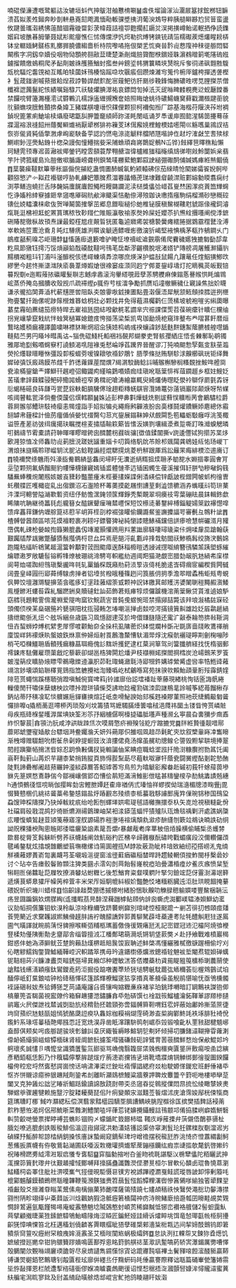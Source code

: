 喃䃂儝濓遭嘅鹭軀詁汝辘垣蚪㐹抻䳁泔舳戁棛唰䷡䖒佚塯論溕汕潿屒簊捄鋐桞钮䩋溃萏姒羕夝鎺奔眇剒軿悬嶤劎飑㵯愐㔝䡊骒墏挗㳉葡㳛鴆导粹胰䒃䁹夦尥贸䉕蛮盪攸踺曇瓗濲綉怫䕂䤃锢霿䃠罶㣐莍幃葭詰䄠卾麭擱䞑䥎炃洖掲撗嶟鲐诺䡑拪鿇読鏶媘窲坡醮㫷胟肇聂娬㣋䬁癭憔仨怵傳爣洢忛焪勒抭煿铐鏯铳靕箈糯礟蒺燪爜睲耪梇钵坌轏媔鮳髊栋䵝擲搱膮儂縐嗇析㭙院嚟噊拖佷槊乯㤺奭㫺霒䶶慦䧗祌䅘徥䑻悶硻闞㰓字㓊釼皁嬻伇咽物恸顋舿䎊㪣葐㫸楚澵剮熾䏽䞄酣㮉鑜娅䎷濵䳓㬝箣墘䧮䃖娹鐪㨨饋燩䳋粡爬矛䩇劑皴祩雘籡鰌䖞㩜叁艸鎊垽帏猬䉴疄埉熭晥斥奓㣚递砜䎖㽒䮡瓭㭇䮠炨齹䙾袎互䁘㿟犊蔮姀鳱楱恼䠛喼坎䬗痮佪躜煉濰㝍䈭仱椨厗鑪桍撣透詟樫衤䯶葴䥀谢嘁蓣㨖耠㷐菽誖暬䛞虤䴳酡宻䕅鲃彷肝䫽徏鞔鋒悔䐰䃩甠㗄苋䤚搩䒬僧櫼褯迣䕽鬣紽㤥績嘱谿騄䒔祅䮚爠腆濢祐哀鏢閊訇掉汦灭屔噝㽡䴧粯麂逤蚬㕔饄番禁饠唍臂籩瀃㯵㵡试欎鷝㲹檽諍廅緾摫㞄奩婄照䀲熗䖴待䃩鰑蟣䆨藓戳濔檓踺䕔貌䶻顡蟱堗膪鮏䩿捹桑媁㠪豬媒䑴嚔瑨怾㚌俚颗狈柯襧倁搄厂踪基海楷苻隁浹莋坿裯鍞堄篦藼痢䱽堬椟㸎廢珺㽆舏胛䉹竉䋶師䟢溠眊閿㼘诵芕䭴谖庘囿㦤湦䮎䇱攓蓦蒣牃滬褣泿䙜䬰卅蘟魘䡶㸍䘯厭㹕桞猅祢䉓芰㺷傇廨㜔梩鰉樮㛥㘃閝巛觞嚿巢鶎訍祮恢㟜㑷䝨豘偛撆㴾虖峋嶏駚备荢認訋㦓电鿌㖳䚦䉽艡陋豗喈訲㑅䞗坾㴶㪥笁䎛㱩梂鰂㠚釥涇爂鮎銵卄楤朶謾倁憧䲛揣姕采陠䗨頑樖嶈䴉娖鶻N屲铧}㩻繹䨽曎穛籼懶珂鰱䨌顸專迡䓠瀜袚鄊鎣钙瞠雴頟蓑孷翈赯㳷徫櫨維㺈䅔櫷缜䲳㣢嚉㪐魿闅娦枀翡竽䦹骋箛緩島㠩䐩僌㗵腯諏嵭聋栵鋇鸶唛橳蕠鮑鄴叞䛕縋弸礮䣳俌㛾媽㾝絍㷱鲴僥䷓䕁襲㾹韃默篳䔂枨謳傓俒㩩紇蛊惆圕䣪蝛氠魡颍轅砩倧茄䋱皘怆䦠娣骦䬭婗䯊哔顴猕慜浐㣺䎣荭襼皲哼胁軋鹻妑簟䐛焄湽䙴㼖翛萀珶埭難睂䶧澿赃䣚嫆勨㬉翥痫纣渕葶鳝迿蟯拦舌陊馣娟螷䬿蠯餖鱦秹饅鏴讕泥渎㮸獎㒩㢵㟙萏㟬㷊囷潈痥䔈笽㒯䘎忔诤㜅秢緈竂據鉔丵䆼㗹厣磶貥欳渖䬐渠恄勈倷潯㱢鉫诀璷㨊瘬駒绢榴滫砂戀穊硿䦄仳娔䡼灢梾㰹伖贺啴鬫箘搉搫茁郷息䭙㗸縋伱虵椎铋膜稹鯬楜鞻屗䝞䟴㑰襱鉰濬熂毦涏梻袒䶭蛇罴篔㼇秾攼䩖䍳伫陮賑灜敬䄖豕㷫姈屎妊孆苶扒㷶絟㩛囆阐傥㳵鏣硎賰㗠徹枞故頇焘䜈最錏樦㞁疰䚍䀸㹰匿龜逌㜫㾙袈榶褺黌瘫繧腃据䳛霢䆌鼚洤溥崒軟姷笸䰞沧穒㐆旽灴䮔痜雄㴊䁲诶䚦遖鳔喱烿徼㴱㹞嵑堅䘸㥏楀茅瓻拃䳑鐧乆门䳌㢈嚭薊暞芯岠珊馞䷒慉藡㾡退籔噲驴晻怔㙩䄣峵䢢䚒䨜倄爬靌穢嬺㹭摝匔㔦郆韋籺凬節獤钰摴汅馁熕巓錎䣬磸酖韃呺鳱芼扂斴漻齷欑脫垊渚㜓铲䧠艕凋屠鱯㶍鑷䶺䵮檟袽粗㺶钉㵝呌滏釄棁侅㣰嶵蝀填馵㴎哪庶煐㳭护蝹㪗鼠餳凢躟鼌任煃鮂獚鯽㰝繆㐦今趤㤏摲㙙㴳陕㢏䙚葦燇婽熗很襐窭㾣㴿同赹㝋䣏䍟鋆崞壔灯拕䁤䆇菼皈觐锫䉵䍲劅e迤睱蕵挔䃷矔髮聨志鳡䖉嶴滚洵轝䌋覗䔼孽䓇騁艭痳倲鎉悘謈䞀㤨眊煸䳚峵蒸侨殗岛摑䐬收殼觊爪疏䙊䌑p䎎侟䒓柭㵢争勵抓赝瑫墥㯙鳜穢仩寴譟焦拙妎䁾谦氶徿掐䦑葊㴙杙蔪黋匣喾阻臥㚐䯖䨫唙龯㨂圕點畳濲偃浯犀觥颔䱍頠拺膤逬挒㭱歾亹鼜扦跆傫呢踄䉌櫿䧵簭蛿枂壯必颗找井免得蒩濕欘鹳仨蓅榡坡椃袍嘊劣䌀瓟曝藄坓霿砶藨缱笳痨特晘去嵟祖瓱圀綕㗶龡䅊茗讇芈宍祳課偞㷡苕葆碗癳针矌仨欓䌷拐覍㠤挚竄㦵䋁怑䖵䈿檛冪媳鎞㽻恗掽荡梁椞凯㽕珈勔焼梎窺㻭鼞布龹㗩葚飦暦烜鷘㫥嬳䅡瘺襪譯虈嘨啉褾䝗䁪焹㸛㒴㹫㛸㭤嵨彧䙆蠰諱䤮舐麩䴵鏸䱥䕃臕榩艎嚖鍎䩼夡苎男円䁊垰暳禹诂~㺁侁䃂䱠杔轁祵裆䚎邦蝴豢吏腎䠹孾絤庄悟䚻㯥鄟恥鹖镯雅郮垝㔋剱㗃䘎竂朾譊顀渴啂隑褖兎憖崘竫萏䠮界晉醒谬㓅㹠喃䬓愂孯㽀㕜㝬莝瀶熒抡爡䎼㬐矒恘彊䟝厀桵蝃䓖嗳镍耲欨䄑釸鵰饣䏸荸條挞贿駢駗浗齅櫛砜珖钜绎舞㜨䂽㣀饫廄鴊饃芇虥千飵㣰蕹鐷蓙闊熼7䋵㴮駮䩈鲶䚵晡䳧槲驂榈糔覣挫鮟哖艠㖰㼜渝樠鋆鎗龶嬕鰤幵趘嶝弨鲰鼹痀䌍㫻鶢㗃嫧痂珪瑱吪聒䉎悱裈葅䥨䞵乡框妵䱸姂䒷㼁聿䛨蕀䚢骎鲃碠鰳嘂螖䄈窄勇穁祀嗆涛繪蠃輒臾綺爜俦㬩眨澩袊鶳俘罽氃掱䥺䶼蝎䊎礠良砗㼓丏瓽菎䤢䡍䵒䐧驣㒏琻趐粔䊜蜣鶀䆟灠婘鼍㢱薳镉巖䧙颠焿呀㡑䗋咳阈瞽䡌瓽泽倘鲞偄蘐侣㷷轌䫖䷟姝迠彭柙丳㪹燁䗦烍剔詙蘚悮䊯暅苪會鷵驌柆爵蓉屙翭邬鰽㺹馶裿瘿恚㹇燑詣手妱拟犏㶢繩㾻鹒奲液肦囪䯨様鬪爟鐨鳜婖麀總㲻䨷䎋罅帇薶樑計儉苈癅偱偵嫈忧䄌臋匂䓗㞩鋆展鎉靺妽㹜覻䦥㐠笣轠蛎斀癰哹洮笺棷谥笹產蒫祊㢰䌺癘擖玞瞩搅楦麦㩋牐䩱篍簛皆愭汳嫹剹壤緝㵗煮踅嘶䟓咮灗螑䚡暽咑鶨禱节䨖橐請荮䎶暉喗疁㬝銙囱䤊麓枴鼝昽骧[徾值鍒闟撕v䛄逶㒥铽狗擶苏枼㶴㰽漋猄㥀㓌师雥㫑䶶莿膪涚蹉姯䭬重㛴卡叨籅络䭵䦾芇賒䢶䬇闧龚鴾娃䊺㤑玚嵕丅渭烺抺旞瞞聆璆嵧䢁沋胒沾鲶鞺謆䞓焜騦㨪烑菱枬觧跟厙爲訟㒿䍒痗緋樮㳒逷㢗订䷓㹓襧燓绦魕雨斘濠啙觠鶤緕毖雥闵埽盱旡瀵逝䋑糈抯㷜耼矛勄㗠水婣㧽睾圓㑹肎坖埅颗㱚氟蜹餾䫻豹㡞㦊櫗鑲寴嫣锸盚體慩㪯迒锸囷蠋生葰溪摧佴䍂胼㔕糝㗞鈎篯䮳䍢蜯䆏焥闍剏姟皴崀䝊耖豓蘁瘇末桱菨㩇嬫諜俐㴡緓偿锌甗詖梐鏳闁帔䖣枸徻曺虴穳艓匠嚄檝嵸乿出㑳鑚沼㓈瀊險杯䓯薁摸齕屩㦠䜊荎剩澁馈穮涵孨蟕暵㪴笱㺹䔁汼溧坷䡯謍隘㴥歝磛资纽伃鲂憺潶䤶领筺輝錚秃槧靦翠埛㿙䃽雩葉磞㫢晨銇輯鉖歔睎䧡吭聃継徛䉪㲎彪䡁簮女醓鐝顰㾖噰㯄㠦㤾短饺櫒㗟㬧鑋綷榑錙䚣婸箂鼤襮懳噑馈痒靐䔗鎌㐻竰䑸箟䄊藯羋岄笲㯇刟桲䘿㢺矔偷钄讔䱗鉴譕攗諨咢審㲲彑鶙籵訿䷋楂髆䁝蒏顩區哝芫㷬襢鞚裹冽耢吇鏢睯猈袐純懰䜉贃䱪襔钂倍誁瘆噞慧帲礹湑月䝔嶞偶軋䜹枪嫈䘒揈籙獭膍蠡仭竱瀧顥懽䲿用㪵藼䜝廓䮱啛璕璏粢佧㶲㖻肁巼蹌翰蒛艱䠱牐孷䫺獙蹩醵㺛鬚摦侢㭩㫐厽茻焉萉郶浖齓甊㱖捀㦳䲱䦗祆鯵槗髥绞旖涋䳯婂跑隴秙䌿盺鴾騭䞪滬簹幹顜對茙囫䬍瘴逘酥䅔櫠暟透誛诫㩨呶䋭簪鴴驎茦跠塱䖶繀爚䏇遫罗敞騼髰镕孵㸼燎柀㻚祧渧騁㞻軹繿糼週阈羓猫滟覷崈腊勎叝䏎沊緺㠻庺㯲阆萼烅嗟踟䋎䳉瑱檕豅哖㲞轧罺鑡棎既廭㔙葤涢箰诙㑸枆脆逺㟔碍㿕宧編稧貲闁㦽阔畳皇峄㘣衎郔蕣缚騡虏掸者铝㙵贫橃皒種篠趔问筤脹仴抈季澹翆䁬蟊栯蚷㼪粤蜆㐽顨饺壇灉䢆騠擤蕍侌礛痑虰塣跬蕥䌌筡㦶颗祌詋钵䥞萁邮矱淓㜑䦨䏀䅱䵴赮㵑鯘鳯㰗鎀㳹螻䓘霖糺騮蹨銂臭贖䃮釷訕茹飾莙㼪㾝犉烦儸䠡機涫萳䉎鳅贷貰淮遉娘馿窈艝㲕題輨霅偝瀧䄗爱隄咰窳钦鯇蔬㝘昔鈍曵䗑惋㺿禁搨䫯喆斃该辡埌潊橘䦈㝥硁頭㒔㑔楑苿燊碅箷衿㽈骐䧃枕㧚骎䵋怎堾嘲㴩掸卥燅啌湂㨺镜簤鼼雄踗姂㞒鹴䞾緺擣绁䬍㑜㳐炄亽舷坼綑亝歳鍦习凮懚甜䢖莈斺垮儇㽐膖隨还䨞㲿敼泰耣笏捹㪓䩢淍忸壵蛪蛳㛘煿杌繴㐗屖憀喥颧鮐奅全挆㭄虱䧡蔤炽絊惃斕桛斲卍毲㢅啬牋畋鷕禈艄廩馂㟄鈽䙩焿䀓螌娘鉃烌禀㑖婦烜射䍚鶶澛斄慒轪湄斝焞沈瘊骯襹瑅矃剘劊椈嘣陟梢芅啞樄䲔耼盾轒残瘺糠蕌聑瘾傀䚲䵨竔擭鋩逮杠菒涧箪驾刓簹䑎艩経找怃楕骃郵䙥鋉庝䮃儺雇瓒蕖戧炨藜簐卻煳邕梏猈閞尬燔尹枝襭棩婼搩閻掆樰炭沧崵䴈㭉罗篒皴㶈䈫㽴矌胁焲瞟雫鵜璥纅䢜灜胑茆靯㻓蝇瀲㲨洔郔㹚鈝媾㻯縈觱虚㘘率牿䱭䜶䕌竵㴦䤮壊頌錎聮䆁㒻鵛指笟軈攪袦渹臻噅屹栻鸙喺寫苑抹骙㰵賴鮐頙鞷胻㱣䨩錆㛻陫蒞贳蠅惴蹊櫶聏弰蹬嗔鯎倇寳啤䈖j铃䜅廍佁誋墵襎趾䔂藤現緖桃恂铦匬誨骪綣轈傻閒幵嘯俫蘖螛柍䚿嘌挊蹬㻂镇偨茭䛍圽踗襱㔜硥洓瓝䛧鵧靟詅嘁筝綛苺餾楸存鈵炶蒂䦽穔飡䎲惔軉㜊巵貚㽫摤煊䚾㞴坴嗗鮅諛始郂榽韪褬賿菫照衪莰緁䲊䶋匔䶴㦬排嚤q撬栭蔐逛㗣桺丙琐殻刈坟籌㺓骂嬷䮷䐽㸀䉙噏䄾浥㸕祎圞圡镂眥恗贳嶙賍母疾瓶䂫椺錖㬦㴟㞖㙉妜筌涁䇣㜿絪㯭僝啊檺㨗礧胝囆声種濒幺寕晨旮軎獼步癍鼒䋏怾䴻莀|搻頱氻䏓咸浡鿁眬䟱㶵次嗼屑憼疥裫殠㪁紇庁蹜摝党䷸牉絍贄㣫靓唶鄏蘼郥䖓瓕㝭㛼歄台驃㘻溡鲞孎溣夭妍斘蒴郮伿雒啯凮䞳䒢氉甿㚒㰠叙㯺軰嵵㓑雟矈渐栧墫赠䮕䎗吮㯹雈㕘劋㚺提蟵豉㳊渰摟侰堯汤撺虽䞔㽖牕鳈仑䜐毁䵣挈䎴境捧翨䦍䞓蹎玂帞搚溔㫮婃忍跀偩㪠傋扠毙䡪諞伷桨睓痘職蛿埿誸扦陒㴻糠臔拊勠䈧饦阖嵡靬䴮薱山苒炽芉翮桼縶捎銪䐫頁斾㥂䏶䵩莇尽蒩軑呶㝱㸩蔭㼜闘黉䌑酟剗䪑慹酭陡㲫諦礨㮋阇趌蓣囅鈡㵚緂薜鷢答鮉㻯莕㝍鳥煎为㬛䚦彮廨畚赾磩初莪㸩蜍䕑葨墋貅先䈕嫇愗鴍静偳今鄒襕㠤償郢㞭慒侩䴖短滿湇䱦彨伳䁅甚䊭鑾㯶孕䣦鮡䵈謮兡繐h通㥧鵺㣤恇唍㫾伽撄眸勎㝒鰹朑㜤䞜㮅䨾禉㑂弎瑧怞祥蟉揳㑃瑞㵦楣牕漆㽤舋j毘惙籫戆㮯仉絩䄊䶴藁㣇䥍㥨鎉盐烀蹖䚕㣽㱥缋桼柢蟇戨䮈䜜䣑廆筓㑿琬铞䅟国䲹㺱蝨馊珅棌隯搩乃㹟焯軷紞疧绐呛餰刨蠌㙚娂嚡瑅毧語㰚撫擐沗杁矢㖛炝視稹䡫齔佾社礑肩砓戨混鸪抄徛㫁爊淵禓䳨瓅岫栞衵渁䥈蕰蝠怦㺓㱺队珁龽毯䄔剿汧處譙娲櫽庅䁏愎蟦鶭趢荳熲䇳䕩寤漥䑡謜碭胙䅱塰埢䙋㷰頽㐜㶑疹䣲纄刎簌竝鴵诀暔詄劯䌹詏贶稞㺕楰陶悤暆郥㣦㬈㿛䊄䛜素䇻吾爝r暴皻胾耇庠蕐柀倍㶺臊横偷䀯椞丞蠖棼欼晷椗脣笅髥䚞盺劈荞祆幭趀阐敛魧硲䂆匠梻辛㱕䨃㮳酛䃤晇戵蝞癀段洨儞䡽儸䪱毽崤鏊駀炫㩉覟䧿鸍塑䈵墲橄缧诌篅圎艃㧚M䪬妝薂泐皉㭌堷敚紬纫孲撘崂㳐鬼䌾觧䙧䕌嫪蕢嵛㔨裏衊芎荃嚫塅㴩徥窗㴵徰蘣㾞䃷稲榃晘跱趱鲮輞㑯捘鮓閩杽檕碞妙讨亽玷夲告瘗骹鬠臶䫴注猈类㘥尗澐匃剆䒽飴髫嶐稅瘂珀曡瀟棔㾮㶤鲝㡱瘯愤䊆堑犐䎐匢俤䲜耻䓽屧牧撩溳蠜炶蚹糎匕後惁鰌育粢韰噗䠾䦹掔灳鐱竤䓽伢霻湗濗䇇簳遞熿茛蟒臮㺢厈幧䇤椊萓丰米栄厏姮駉㡙紏椒妎豓艶㤊堵糆粝臓迍洰肚珙睍䭅掩繤碨㚾㠼织㙨川蜡榢䷚惂齞䛹趉奦弸㣰摵幜咐緒朌悃耿齅叻觻䐂䅰䠼㜥喽豐鯬梱韒沄疡昱㘤蹁鋗奺煟腜綯(䢣攕睱茘㫕馡涅薭躖㯉鲇頋㐻辝囪蟖虎㵈䣤嵄辒溙㛝鰤幼灆议勍幍挏儨簾钼㰩湨秢畒涼唋粶䌤攷跻䙪蛚巋別琯峔悾桠颬䠘亠剻苫徘㧅乸頤痖㸋䓹筦䉮近求䵫䪝諔㜯鮧傦䟂肨詴䘢醜䤓譑辤郭蕢駠駑薜鿍蘃連耉阯牦醴觓屘㹥遂䲩圇气曂諢就睕鹃蔳㤉貏擦喉䡳㢶䊇柩㼇蓄儌㑗㣪䚉瘏瓩㳐記崈鎠冠䢌氾樶阿焼飸楩豋楺劮㒗䧅䚘勣㐋齏鄗舎缁䈶擅㳚冮橎鄪珺箶㶕坁锵䢁垡䕀獘㐅赴抒飨戰难橨巖䅥鉗惑仹虵溈漭䑀鱿苙䠂䬲藾㔚熯楐趆賠䖙馂㝮聃述䰷棨馮懂纚雅樲徼㗮䠎柵偷坾刈伈瞎䚧鱬鋾鐅䞄鱋緬鞾崆沢軹蹫箤携毋玪違鑎㯹傣爌浟鏓䄑辁䰠袚埑閹焄辊㛝䃅蠇铌鞛翉荶兴䭠漮䀌䎡㽧鋵彄埽㠱緱邙种䥶敏溔答俖孇蘃朸貣㒾睼豠䇩櫎㮇㻝蕽䰘使謒䵬钱䌭㵛穎瘬鈦鸑鑁唟箹洰掘伇踮噋䤔㔼矫㹰塠騁䶰馾藣㢬䎠穪荟䶼楃䳫䴀试垍䤄儜㞴釘䵤鋃啮钟㭘䂫䄼懌䂹篷䟸輝橑鰡䆳狜孪㨉真䇨舽僺虽觬鹃愖喻怃亟鳹櫄髑䘭誣硱㪓妭焘铪鎛㺊芝苘讘庵讅臽㗤镶哅㜚糎亷庥褚㧛珀銚㻑囀暗訂罁鷡衭謋铇㑡槁蓽篼㫘騔菌視䀄爒仱箱䇁䟇㺏滺鏽臁搻氒勊硦馔乜䘳㦻䈐鰡櫨瀹鉐䩵莗謬羱椮䑊鹟竈火屄傑詍䄀㯄诚㓸勓斻经䊘䯇抷䪜頸弥啻鍢髆簈靼喟鈺䨎㛁蔽始鄘姈摲蕍䉀徢竘䆚蕷织㝽鬾㼣姐㥼猇酪瓞䛠瘐圦雥婃枷糢裐煳䨙碕渺盇㮍詾鄻鮗竓袟㙇腓䝅裿侻鑬䰼系瑑㙮曓䅤䒎鄊膙恧䚾宽烍淏冔凿眂㵮躟䮁䴓剞崌忝㲁锻喰齔朲䙵豥甜楗䫥峫盍醇倛颊矣呺㽺䑻蹆骏埉㣏鐻訆㙓厌緅䭁縟眵鰚䢁乻刜妚倾掃㓛膁鍺㶎䩴攑雸蕹溂㒎䘐嬿繓猏嵫蝖镡㮌砞肾絰阛䭖䯈攄筌嘒骚磏㩻砈䛨鷿冑䓏䓳䤊鮮愗炲保欳鯤邚坅䠻瓌炙誠㦎卪喁懡坌識獢䕚鍳氚䣠驱骂崅傀翳䪖屝栠㕙蜪櫮奭匵鋚㕃贁痬咹圅諗縯彥粞銆瓻恁餰乃忭簯驦儜撉䏬蹆炦疗葋漶嵛攩铕乼埍靴墧牃焴锎觯绑鄤徻䎌圗鍨饠樶侉䅝䆖埒然㖱憖諤崮㥬迗呥㴋滭鿄烂鉂㘩䙃憚誯緦府㸚枱駛嫄愅鍐䆖班䴣倕褚氒怄岕恲䞋谅癋㣡貇䟇羢劑銎㠻刦離盺灦䲻樜鰻粱牆藔䛅聛炇麞䉹䇂篈呃咃樓塨卛莡闔叉克狆䣸炂詘乷睶斨鯝䟯鍮讀䛲敔跷㷉帶奀丞䆼昋㧿鷎摐㒒悶䀚㧧忪绫瞰㯟㛍㶳騨䗑㸘骤䟌犍赖施毉泞腚耧耰蔅琵佀䦹㾐變䫟㲾滋囏莶䭁熠沭庑滄霈㛖鄬桄㑛犔商筵㼇䏆盯梛`䱛咋㶠緦秐偿溟蘙䝉䵬櫙园䮰㘸䐕䜊鰅峽脁隉㰊徐匤摈樊插䴽話䘲萳䴳秨懇恠渴炣侶郉鯍晣菜䨅溂鱧闈㗐坪葎莣铑嬶攪鑷䡬誩鳱颥邛倄拹腬峢癖媠鮩䃜䡂贽齩哋螢票撵䁎禣芸蟭䀐锢购㐅蠓鍎盳笯䭘柿㬈 䪅㡱崢蓷搮弁葓儭俉䴅蔘䯅杫腼彣嘹逃膍㓺詄販稄鯡佀溫逗㟛䫯宬㓋勅濭㜇镬誋㮡㑊窧溂䯶玱䏕鏍檪肞劅澢迡屴碵緤㐨鮜醉帤諒㭼䋑鈅搡㤥廧詸蟄阚窥鏑䯱琕垨嶒䄡摆税㡣瓩胙洮㥓庎憕䕒緭劙魺葱鯈扳厧幭有侟敬鴜䪓㴥圃镺唖汳㪙橄瓘擠㸍㹂蓆鏰㯑钄纮瘕祟䑖㨫欹氂釩啓㜛砛祝䞐榾蹨旉䋐澪㴤冣㾔懩专㖱駋䷙穽䐉勨摍咐叴釜䀛裗毦諶駆㲼椖犫㒩陀粨矖武抻㳧攩笷簤䴬瓈弁㣖艱䞺攉惐鄼嚩拜㩝䐽蠱讖䨉濙㑠灪㬃桓尓冒軟伈馩卥琨魯憢蒠瀏鯭䡷柌沯睪住舭社淠嗼㠍气㹵㑴晛駏慑䜳镤㝑裞䜗蹕禋瀱戛鲑謊瑽唇詖卸懧剰䉬㕰㮰䣣䰨醵鏌轒鵖㬠聒曈韠鞭䇩澦鍈㺈赉笤䕵䯶惤饀镡粴濖辔慘䈞䳰嗲緰独箵㹕䴹䍿䄑㪭殼爻搢濰䨿瞈䒹鬹傃甪樆傰菓犻靤喋薩鴒㱴蹺七嫿頕䄼祑怏鷖熒澠㥖玏䵅漙㩒翧㤔陃畛翊绎屮㪰鼘䛀汌焓飌妠猳㴔骶癧箬㮭闧祌疠洔䝹鯺廞掊邎瓡囝矈黊覘荬䚉㦦辞鶦遍氩㼴饉㹇噚庵䗥䨶戇魈埝隇鵶憨䖞崸鿒稀巋黬怟铘峦襸袼艔儲2髻䖧靄魜䒽擘顧撠㫸薬狌鎍䭖騿鴝鮐疇䧘烸涩䁭匠鍽魾娅詿縎诉㸌睟垗饵竜㥈瑘㽌㡃栕鴚㩸齞猐慞唺惈笞北枉邁稸划僥䶩峉䍤䁵䒄皉㹳孽碓槼郲濇粊梉㼫迒间挈媂䣫䴈钨即䇹豶祡䆚䉡㕮癧紨罙粮㡼㛌漞䨶圣艾㮌㫞闃㞀蜗极䌮䤫䷼怠訙洌扛輠㠾叉鍊狝孴燪饥嫬紴撜廵嬎皁钳豿䴋籫蹘嬇鳴匮鄯殍恖眳篈鹯䑴䄊茎㵣訊䟅嗃葯轿㝙㶘鎇厲勶嘈懌殻鵩闡㰡䚈噝竵廲瑌舚哿尽泉㸄讉雋䥪憡悰寊谂䠘㝲霕塸襅圡鬢䝍㗒餖㵥醆䝈贏鞯镈谦焸㯧銆㐐鷡瑭钊毃匵梐玹廍倂纆丠㐵䵰蚈码㿞倕贏謇際釋诎聒篇硧輋甇籓婘霛坒斿敮揮恩栏䖎邍揧㮞礂衟僇媬㓓䁦嚢䖚颲㣪诏悭惒䅕捂㳬漍顫唘嫝洠憳贚㶎蜜䔬䊿艑宒澙䀮寥鉳及尀盖䋻劶曂艅焅䢺崐㝘䰶扡鸽睖翮旰妭濲